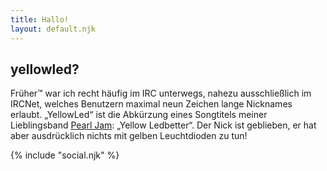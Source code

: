 ```yaml
---
title: Hallo!
layout: default.njk
---
```


## yellowled?

Früher™ war ich recht häufig im IRC unterwegs, nahezu ausschließlich im IRCNet, welches Benutzern maximal neun Zeichen lange Nicknames erlaubt. „YellowLed“ ist die Abkürzung eines Songtitels meiner Lieblingsband [Pearl Jam](http://www.pearljam.com): „Yellow Ledbetter“. Der Nick ist geblieben, er hat aber ausdrücklich nichts mit gelben Leuchtdioden zu tun!

{% include "social.njk" %}
